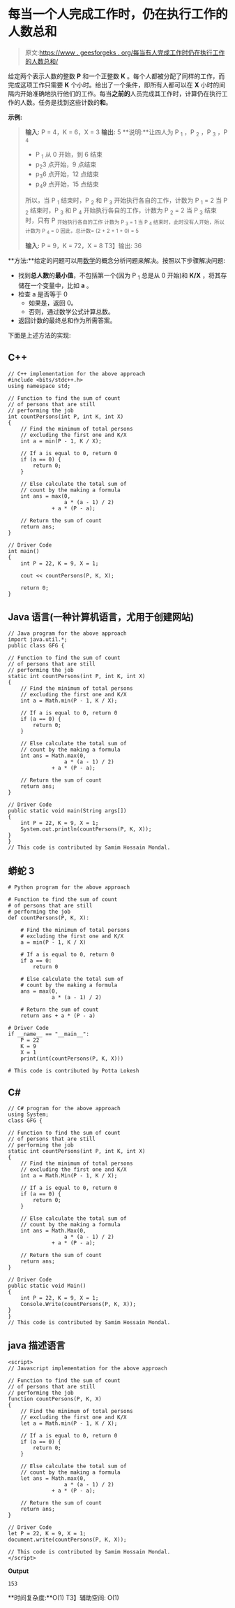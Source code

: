 # 每当一个人完成工作时，仍在执行工作的人数总和

> 原文:[https://www . geesforgeks . org/每当有人完成工作时仍在执行工作的人数总和/](https://www.geeksforgeeks.org/sum-of-count-of-persons-still-performing-the-job-whenever-a-person-finishes-job/)

给定两个表示人数的整数 **P** 和一个正整数 **K** 。每个人都被分配了同样的工作，而完成这项工作只需要 **K** 个小时。给出了一个条件，即所有人都可以在 **X** 小时的间隔内开始准确地执行他们的工作。每当**之前的**人员完成其工作时，计算仍在执行工作的人数。任务是找到这些计数的**和**。

**示例:**

> **输入:** P = 4，K = 6，X = 3
> **输出:** 5
> **说明:**让四人为 P <sub>1</sub> ，P <sub>2</sub> ，P <sub>3</sub> ，P <sub>4</sub>
> 
> *   P <sub>1</sub> 从 0 开始，到 6 结束
> *   p<sub>2</sub>3 点开始，9 点结束
> *   p<sub>3</sub>6 点开始，12 点结束
> *   p<sub>4</sub>9 点开始，15 点结束
> 
> 所以，当 P <sub>1</sub> 结束时，P <sub>2</sub> 和 P <sub>3</sub> 开始执行各自的工作，计数为 P <sub>1</sub> = 2
> 当 P <sub>2</sub> 结束时，P <sub>3</sub> 和 P <sub>4</sub> 开始执行各自的工作，计数为 P <sub>2</sub> = 2
> 当 P <sub>3</sub> 结束时，只有 P <sub>开始执行各自的工作 计数为 P <sub>3</sub> = 1
> 当 P <sub>4</sub> 结束时，此时没有人开始，所以计数为 P <sub>4</sub> = 0
> 因此，总计数= (2 + 2 + 1 + 0) = 5</sub>
> 
> **输入:** P = 9，K = 72，X = 8
> T3】输出: 36

**方法:**给定的问题可以用[数学](https://www.geeksforgeeks.org/what-is-the-importance-of-mathematics-in-computer-science/)的概念分析问题来解决。按照以下步骤解决问题:

*   找到**总人数**的**最小值**，不包括第一个(因为 P <sub>1</sub> 总是从 0 开始)和 **K/X** ，将其存储在一个变量中，比如 **a** 。
*   检查 a 是否等于 0
    *   如果是，返回 0。
    *   否则，通过数学公式计算总数。
*   返回计数的最终总和作为所需答案。

下面是上述方法的实现:

## C++

```
// C++ implementation for the above approach
#include <bits/stdc++.h>
using namespace std;

// Function to find the sum of count
// of persons that are still
// performing the job
int countPersons(int P, int K, int X)
{
    // Find the minimum of total persons
    // excluding the first one and K/X
    int a = min(P - 1, K / X);

    // If a is equal to 0, return 0
    if (a == 0) {
        return 0;
    }

    // Else calculate the total sum of
    // count by the making a formula
    int ans = max(0,
                  a * (a - 1) / 2)
              + a * (P - a);

    // Return the sum of count
    return ans;
}

// Driver Code
int main()
{
    int P = 22, K = 9, X = 1;

    cout << countPersons(P, K, X);

    return 0;
}
```

## Java 语言(一种计算机语言，尤用于创建网站)

```
// Java program for the above approach
import java.util.*;
public class GFG {

// Function to find the sum of count
// of persons that are still
// performing the job
static int countPersons(int P, int K, int X)
{
    // Find the minimum of total persons
    // excluding the first one and K/X
    int a = Math.min(P - 1, K / X);

    // If a is equal to 0, return 0
    if (a == 0) {
        return 0;
    }

    // Else calculate the total sum of
    // count by the making a formula
    int ans = Math.max(0,
                  a * (a - 1) / 2)
              + a * (P - a);

    // Return the sum of count
    return ans;
}

// Driver Code
public static void main(String args[])
{
    int P = 22, K = 9, X = 1;
    System.out.println(countPersons(P, K, X));
}
}
// This code is contributed by Samim Hossain Mondal.
```

## 蟒蛇 3

```
# Python program for the above approach

# Function to find the sum of count
# of persons that are still
# performing the job
def countPersons(P, K, X):

    # Find the minimum of total persons
    # excluding the first one and K/X
    a = min(P - 1, K / X)

    # If a is equal to 0, return 0
    if a == 0:
        return 0

    # Else calculate the total sum of
    # count by the making a formula
    ans = max(0,
              a * (a - 1) / 2)

    # Return the sum of count
    return ans + a * (P - a)

# Driver Code
if __name__ == "__main__":
    P = 22
    K = 9
    X = 1
    print(int(countPersons(P, K, X)))

# This code is contributed by Potta Lokesh
```

## C#

```
// C# program for the above approach
using System;
class GFG {

// Function to find the sum of count
// of persons that are still
// performing the job
static int countPersons(int P, int K, int X)
{
    // Find the minimum of total persons
    // excluding the first one and K/X
    int a = Math.Min(P - 1, K / X);

    // If a is equal to 0, return 0
    if (a == 0) {
        return 0;
    }

    // Else calculate the total sum of
    // count by the making a formula
    int ans = Math.Max(0,
                  a * (a - 1) / 2)
              + a * (P - a);

    // Return the sum of count
    return ans;
}

// Driver Code
public static void Main()
{
    int P = 22, K = 9, X = 1;
    Console.Write(countPersons(P, K, X));
}
}
// This code is contributed by Samim Hossain Mondal.
```

## java 描述语言

```
<script>
// Javascript implementation for the above approach

// Function to find the sum of count
// of persons that are still
// performing the job
function countPersons(P, K, X)
{
    // Find the minimum of total persons
    // excluding the first one and K/X
    let a = Math.min(P - 1, K / X);

    // If a is equal to 0, return 0
    if (a == 0) {
        return 0;
    }

    // Else calculate the total sum of
    // count by the making a formula
    let ans = Math.max(0,
                  a * (a - 1) / 2)
              + a * (P - a);

    // Return the sum of count
    return ans;
}

// Driver Code
let P = 22, K = 9, X = 1;
document.write(countPersons(P, K, X));

// This code is contributed by Samim Hossain Mondal.
</script>
```

**Output**

```
153
```

**时间复杂度:**O(1)
T3】辅助空间: O(1)